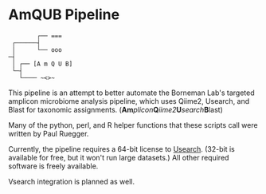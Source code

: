 # AmQUB Pipeline
```
        ┌── ===
 ┌──────┤
 │      └── ooo
─┤
 │ ┌── [A m Q U B]  
 └─┤
   └──── ~<>~  
```
This pipeline is an attempt to better automate the Borneman Lab's targeted amplicon microbiome analysis pipeline, which uses Qiime2, Usearch, and Blast for taxonomic assignments. (**Am***plicon***Q***iime2***U***search***B**last)
   
Many of the python, perl, and R helper functions that these scripts call were written by Paul Ruegger.

Currently, the pipeline requires a 64-bit license to [Usearch](https://www.drive5.com/usearch/). (32-bit is available for free, but it won't run large datasets.) All other required software is freely available. 

Vsearch integration is planned as well.
